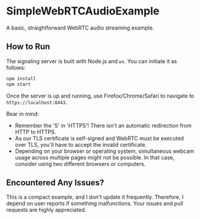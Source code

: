 # SimpleWebRTCAudioExample

A basic, straightforward WebRTC audio streaming example.

## How to Run

The signaling server is built with Node.js and `ws`. You can initiate it as follows:

```bash
npm install
npm start
```

Once the server is up and running, use Firefox/Chrome/Safari to navigate to `https://localhost:8443`.

Bear in mind:
- Remember the 'S' in 'HTTPS'! There isn't an automatic redirection from HTTP to HTTPS.
- As our TLS certificate is self-signed and WebRTC must be executed over TLS, you'll have to accept the invalid certificate.
- Depending on your browser or operating system, simultaneous webcam usage across multiple pages might not be possible. In that case, consider using two different browsers or computers.

## Encountered Any Issues?

This is a compact example, and I don't update it frequently. Therefore, I depend on user reports if something malfunctions. Your issues and pull requests are highly appreciated.
